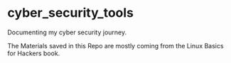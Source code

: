 # cyber_security_tools
Documenting my cyber security journey.

The Materials saved in this Repo are mostly coming from the Linux Basics for Hackers book.
